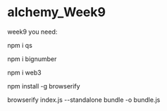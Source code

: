 # alchemy_Week9
week9
you need:

npm i qs

npm i bignumber

npm i web3

npm install -g browserify

browserify index.js --standalone bundle -o bundle.js
